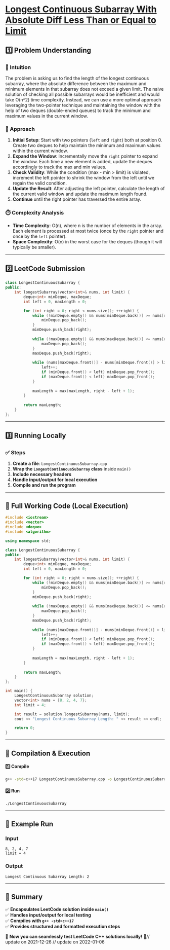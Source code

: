 # **[Longest Continuous Subarray With Absolute Diff Less Than or Equal to Limit](https://leetcode.com/problems/longest-continuous-subarray-with-absolute-diff-less-than-or-equal-to-limit/description/)**  

## **1️⃣ Problem Understanding**  
### **📌 Intuition**  
The problem is asking us to find the length of the longest continuous subarray, where the absolute difference between the maximum and minimum elements in that subarray does not exceed a given limit. The naive solution of checking all possible subarrays would be inefficient and would take O(n^2) time complexity. Instead, we can use a more optimal approach leveraging the two-pointer technique and maintaining the window with the help of two deques (double-ended queues) to track the minimum and maximum values in the current window.

### **🚀 Approach**  
1. **Initial Setup**: Start with two pointers (`left` and `right`) both at position 0. Create two deques to help maintain the minimum and maximum values within the current window.
2. **Expand the Window**: Incrementally move the `right` pointer to expand the window. Each time a new element is added, update the deques accordingly to track the max and min values.
3. **Check Validity**: While the condition (max - min > limit) is violated, increment the left pointer to shrink the window from the left until we regain the valid condition.
4. **Update the Result**: After adjusting the left pointer, calculate the length of the current valid window and update the maximum length found.
5. **Continue** until the right pointer has traversed the entire array.

### **⏱️ Complexity Analysis**  
- **Time Complexity**: O(n), where n is the number of elements in the array. Each element is processed at most twice (once by the `right` pointer and once by the `left` pointer).
- **Space Complexity**: O(n) in the worst case for the deques (though it will typically be smaller).

---  

## **2️⃣ LeetCode Submission**  
```cpp
class LongestContinuousSubarray {
public:
    int longestSubarray(vector<int>& nums, int limit) {
        deque<int> minDeque, maxDeque;
        int left = 0, maxLength = 0;

        for (int right = 0; right < nums.size(); ++right) {
            while (!minDeque.empty() && nums[minDeque.back()] >= nums[right]) {
                minDeque.pop_back();
            }
            minDeque.push_back(right);
            
            while (!maxDeque.empty() && nums[maxDeque.back()] <= nums[right]) {
                maxDeque.pop_back();
            }
            maxDeque.push_back(right);
            
            while (nums[maxDeque.front()] - nums[minDeque.front()] > limit) {
                left++;
                if (minDeque.front() < left) minDeque.pop_front();
                if (maxDeque.front() < left) maxDeque.pop_front();
            }
            
            maxLength = max(maxLength, right - left + 1);
        }
        
        return maxLength;
    }
};
```  

---  

## **3️⃣ Running Locally**  
### **✅ Steps**  
1. **Create a file**: `LongestContinuousSubarray.cpp`  
2. **Wrap the `LongestContinuousSubarray` class** inside `main()`  
3. **Include necessary headers**  
4. **Handle input/output for local execution**  
5. **Compile and run the program**  

---  

## **📝 Full Working Code (Local Execution)**  
```cpp
#include <iostream>
#include <vector>
#include <deque>
#include <algorithm>

using namespace std;

class LongestContinuousSubarray {
public:
    int longestSubarray(vector<int>& nums, int limit) {
        deque<int> minDeque, maxDeque;
        int left = 0, maxLength = 0;

        for (int right = 0; right < nums.size(); ++right) {
            while (!minDeque.empty() && nums[minDeque.back()] >= nums[right]) {
                minDeque.pop_back();
            }
            minDeque.push_back(right);
            
            while (!maxDeque.empty() && nums[maxDeque.back()] <= nums[right]) {
                maxDeque.pop_back();
            }
            maxDeque.push_back(right);
            
            while (nums[maxDeque.front()] - nums[minDeque.front()] > limit) {
                left++;
                if (minDeque.front() < left) minDeque.pop_front();
                if (maxDeque.front() < left) maxDeque.pop_front();
            }
            
            maxLength = max(maxLength, right - left + 1);
        }
        
        return maxLength;
    }
};

int main() {
    LongestContinuousSubarray solution;
    vector<int> nums = {8, 2, 4, 7};
    int limit = 4;

    int result = solution.longestSubarray(nums, limit);
    cout << "Longest Continuous Subarray Length: " << result << endl;

    return 0;
}
```  

---  

## **🔧 Compilation & Execution**  
#### **1️⃣ Compile**  
```bash
g++ -std=c++17 LongestContinuousSubarray.cpp -o LongestContinuousSubarray
```  

#### **2️⃣ Run**  
```bash
./LongestContinuousSubarray
```  

---  

## **🎯 Example Run**  
### **Input**  
```
8, 2, 4, 7
limit = 4
```  
### **Output**  
```
Longest Continuous Subarray Length: 2
```  

---  

## **📌 Summary**  
✅ **Encapsulates LeetCode solution inside `main()`**  
✅ **Handles input/output for local testing**  
✅ **Compiles with `g++ -std=c++17`**  
✅ **Provides structured and formatted execution steps**  

🚀 **Now you can seamlessly test LeetCode C++ solutions locally!** 🚀// update on 2021-12-26
// update on 2022-01-06
